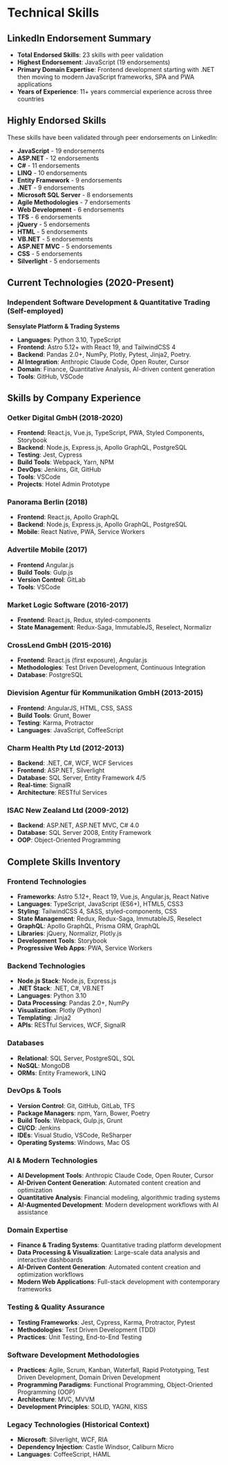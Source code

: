 # Technical Skills

## LinkedIn Endorsement Summary

- **Total Endorsed Skills**: 23 skills with peer validation
- **Highest Endorsement**: JavaScript (19 endorsements)
- **Primary Domain Expertise**: Frontend development starting with .NET then moving to modern JavaScript frameworks, SPA and PWA applications
- **Years of Experience**: 11+ years commercial experience across three countries

## Highly Endorsed Skills

These skills have been validated through peer endorsements on LinkedIn:

- **JavaScript** - 19 endorsements
- **ASP.NET** - 12 endorsements
- **C#** - 11 endorsements
- **LINQ** - 10 endorsements
- **Entity Framework** - 9 endorsements
- **.NET** - 9 endorsements
- **Microsoft SQL Server** - 8 endorsements
- **Agile Methodologies** - 7 endorsements
- **Web Development** - 6 endorsements
- **TFS** - 6 endorsements
- **jQuery** - 5 endorsements
- **HTML** - 5 endorsements
- **VB.NET** - 5 endorsements
- **ASP.NET MVC** - 5 endorsements
- **CSS** - 5 endorsements
- **Silverlight** - 5 endorsements

## Current Technologies (2020-Present)

### Independent Software Development & Quantitative Trading (Self-employed)
**Sensylate Platform & Trading Systems**
- **Languages**: Python 3.10, TypeScript
- **Frontend**: Astro 5.12+ with React 19, and TailwindCSS 4
- **Backend**: Pandas 2.0+, NumPy, Plotly, Pytest, Jinja2, Poetry. 
- **AI Integration**: Anthropic Claude Code, Open Router, Cursor
- **Domain**: Finance, Quantitative Analysis, AI-driven content generation
- **Tools**: GitHub, VSCode

## Skills by Company Experience

### Oetker Digital GmbH (2018-2020)
- **Frontend**: React.js, Vue.js, TypeScript, PWA, Styled Components, Storybook
- **Backend**: Node.js, Express.js, Apollo GraphQL, PostgreSQL
- **Testing**: Jest, Cypress
- **Build Tools**: Webpack, Yarn, NPM
- **DevOps**: Jenkins, Git, GitHub
- **Tools**: VSCode
- **Projects**: Hotel Admin Prototype

### Panorama Berlin (2018)
- **Frontend**: React.js, Apollo GraphQL
- **Backend**: Node.js, Express.js, Apollo GraphQL, PostgreSQL
- **Mobile**: React Native, PWA, Service Workers

### Advertile Mobile (2017)
- **Frontend** Angular.js
- **Build Tools**: Gulp.js
- **Version Control**: GitLab
- **Tools**: VSCode

### Market Logic Software (2016-2017)
- **Frontend**: React.js, Redux, styled-components
- **State Management**: Redux-Saga, ImmutableJS, Reselect, Normalizr

### CrossLend GmbH (2015-2016)
- **Frontend**: React.js (first exposure), Angular.js
- **Methodologies**: Test Driven Development, Continuous Integration
- **Database**: PostgreSQL

### Dievision Agentur für Kommunikation GmbH (2013-2015)
- **Frontend**: AngularJS, HTML, CSS, SASS
- **Build Tools**: Grunt, Bower
- **Testing**: Karma, Protractor
- **Languages**: JavaScript, CoffeeScript

### Charm Health Pty Ltd (2012-2013)
- **Backend**: .NET, C#, WCF, WCF Services
- **Frontend**: ASP.NET, Silverlight
- **Database**: SQL Server, Entity Framework 4/5
- **Real-time**: SignalR
- **Architecture**: RESTful Services

### ISAC New Zealand Ltd (2009-2012)
- **Backend**: ASP.NET, ASP.NET MVC, C# 4.0
- **Database**: SQL Server 2008, Entity Framework
- **OOP**: Object-Oriented Programming

## Complete Skills Inventory

### Frontend Technologies
- **Frameworks**: Astro 5.12+, React 19, Vue.js, Angular.js, React Native
- **Languages**: TypeScript, JavaScript (ES6+), HTML5, CSS3
- **Styling**: TailwindCSS 4, SASS, styled-components, CSS
- **State Management**: Redux, Redux-Saga, ImmutableJS, Reselect
- **GraphQL**: Apollo GraphQL, Prisma ORM, GraphQL
- **Libraries**: jQuery, Normalizr, Plotly.js
- **Development Tools**: Storybook
- **Progressive Web Apps**: PWA, Service Workers

### Backend Technologies
- **Node.js Stack**: Node.js, Express.js
- **.NET Stack**: .NET, C#, VB.NET
- **Languages**: Python 3.10
- **Data Processing**: Pandas 2.0+, NumPy
- **Visualization**: Plotly (Python)
- **Templating**: Jinja2
- **APIs**: RESTful Services, WCF, SignalR

### Databases
- **Relational**: SQL Server, PostgreSQL, SQL
- **NoSQL**: MongoDB
- **ORMs**: Entity Framework, LINQ

### DevOps & Tools
- **Version Control**: Git, GitHub, GitLab, TFS
- **Package Managers**: npm, Yarn, Bower, Poetry
- **Build Tools**: Webpack, Gulp.js, Grunt
- **CI/CD**: Jenkins
- **IDEs**: Visual Studio, VSCode, ReSharper
- **Operating Systems**: Windows, Mac OS

### AI & Modern Technologies
- **AI Development Tools**: Anthropic Claude Code, Open Router, Cursor
- **AI-Driven Content Generation**: Automated content creation and optimization
- **Quantitative Analysis**: Financial modeling, algorithmic trading systems
- **AI-Augmented Development**: Modern development workflows with AI assistance

### Domain Expertise
- **Finance & Trading Systems**: Quantitative trading platform development
- **Data Processing & Visualization**: Large-scale data analysis and interactive dashboards
- **AI-Driven Content Generation**: Automated content creation and optimization workflows
- **Modern Web Applications**: Full-stack development with contemporary frameworks

### Testing & Quality Assurance
- **Testing Frameworks**: Jest, Cypress, Karma, Protractor, Pytest
- **Methodologies**: Test Driven Development (TDD)
- **Practices**: Unit Testing, End-to-End Testing

### Software Development Methodologies
- **Practices**: Agile, Scrum, Kanban, Waterfall, Rapid Prototyping, Test Driven Development, Domain Driven Development 
- **Programming Paradigms**: Functional Programming, Object-Oriented Programming (OOP)
- **Architecture**: MVC, MVVM
- **Development Principles**: SOLID, YAGNI, KISS

### Legacy Technologies (Historical Context)
- **Microsoft**: Silverlight, WCF, RIA
- **Dependency Injection**: Castle Windsor, Caliburn Micro
- **Languages**: CoffeeScript, HAML